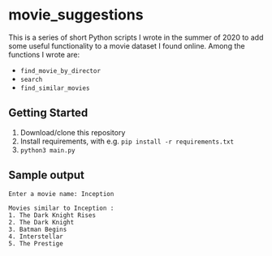 # movie_suggestions

This is a series of short Python scripts I wrote in the summer of 2020 to add some useful functionality to a movie dataset I found online. Among the functions I wrote are:
- `find_movie_by_director`
- `search`
- `find_similar_movies`

## Getting Started

1. Download/clone this repository
2. Install requirements, with e.g. `pip install -r requirements.txt`
3. `python3 main.py`

## Sample output

```
Enter a movie name: Inception

Movies similar to Inception :
1. The Dark Knight Rises
2. The Dark Knight
3. Batman Begins
4. Interstellar
5. The Prestige
```
